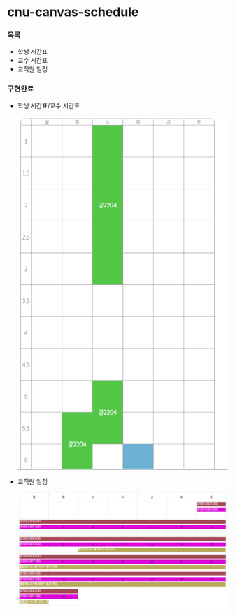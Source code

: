 # cnu-canvas-schedule

### 목록

- 학생 시간표
- 교수 시간표
- 교직원 일정

### 구현완료

- 학생 시간표/교수 시간표

  ![alt](./img/학생_시간표.PNG)

- 교직원 일정

  ![alt](./img/교수_할일.PNG)
